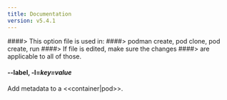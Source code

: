 ```yaml
---
title: Documentation
version: v5.4.1
---
```


####> This option file is used in:
####>   podman create, pod clone, pod create, run
####> If file is edited, make sure the changes
####> are applicable to all of those.
#### **--label**, **-l**=*key=value*

Add metadata to a <<container|pod>>.
